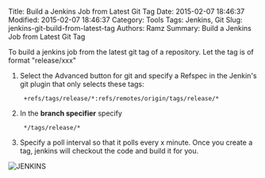 Title: Build a Jenkins Job from Latest Git Tag
Date: 2015-02-07 18:46:37
Modified: 2015-02-07 18:46:37
Category: Tools
Tags: Jenkins, Git
Slug: jenkins-git-build-from-latest-tag
Authors: Ramz
Summary: Build a Jenkins Job from Latest Git Tag

To build a jenkins job from the latest git tag of a repository. Let the tag is of format "release/xxx"

1. Select the Advanced button for git and specify a Refspec in the Jenkin's git plugin
that only selects these tags:

        +refs/tags/release/*:refs/remotes/origin/tags/release/*

2. In the **branch specifier** specify

        */tags/release/*

3. Specify a poll interval so that it polls every x minute. Once you create a tag, jenkins will checkout the code and build it for you.


![JENKINS]({filename}/images/jenkins_build_from_git_tag.png)
